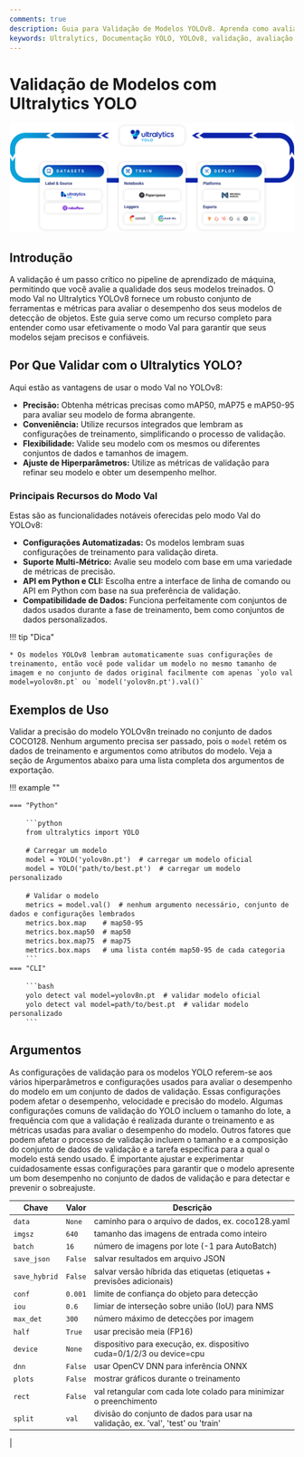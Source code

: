 ```yaml
---
comments: true
description: Guia para Validação de Modelos YOLOv8. Aprenda como avaliar o desempenho dos seus modelos YOLO utilizando configurações e métricas de validação com exemplos em Python e CLI.
keywords: Ultralytics, Documentação YOLO, YOLOv8, validação, avaliação de modelo, hiperparâmetros, precisão, métricas, Python, CLI
---
```


# Validação de Modelos com Ultralytics YOLO

<img width="1024" src="https://github.com/ultralytics/assets/raw/main/yolov8/banner-integrations.png" alt="Ecossistema e integrações do Ultralytics YOLO">

## Introdução

A validação é um passo crítico no pipeline de aprendizado de máquina, permitindo que você avalie a qualidade dos seus modelos treinados. O modo Val no Ultralytics YOLOv8 fornece um robusto conjunto de ferramentas e métricas para avaliar o desempenho dos seus modelos de detecção de objetos. Este guia serve como um recurso completo para entender como usar efetivamente o modo Val para garantir que seus modelos sejam precisos e confiáveis.

## Por Que Validar com o Ultralytics YOLO?

Aqui estão as vantagens de usar o modo Val no YOLOv8:

- **Precisão:** Obtenha métricas precisas como mAP50, mAP75 e mAP50-95 para avaliar seu modelo de forma abrangente.
- **Conveniência:** Utilize recursos integrados que lembram as configurações de treinamento, simplificando o processo de validação.
- **Flexibilidade:** Valide seu modelo com os mesmos ou diferentes conjuntos de dados e tamanhos de imagem.
- **Ajuste de Hiperparâmetros:** Utilize as métricas de validação para refinar seu modelo e obter um desempenho melhor.

### Principais Recursos do Modo Val

Estas são as funcionalidades notáveis oferecidas pelo modo Val do YOLOv8:

- **Configurações Automatizadas:** Os modelos lembram suas configurações de treinamento para validação direta.
- **Suporte Multi-Métrico:** Avalie seu modelo com base em uma variedade de métricas de precisão.
- **API em Python e CLI:** Escolha entre a interface de linha de comando ou API em Python com base na sua preferência de validação.
- **Compatibilidade de Dados:** Funciona perfeitamente com conjuntos de dados usados durante a fase de treinamento, bem como conjuntos de dados personalizados.

!!! tip "Dica"

    * Os modelos YOLOv8 lembram automaticamente suas configurações de treinamento, então você pode validar um modelo no mesmo tamanho de imagem e no conjunto de dados original facilmente com apenas `yolo val model=yolov8n.pt` ou `model('yolov8n.pt').val()`

## Exemplos de Uso

Validar a precisão do modelo YOLOv8n treinado no conjunto de dados COCO128. Nenhum argumento precisa ser passado, pois o `model` retém os dados de treinamento e argumentos como atributos do modelo. Veja a seção de Argumentos abaixo para uma lista completa dos argumentos de exportação.

!!! example ""

    === "Python"

        ```python
        from ultralytics import YOLO

        # Carregar um modelo
        model = YOLO('yolov8n.pt')  # carregar um modelo oficial
        model = YOLO('path/to/best.pt')  # carregar um modelo personalizado

        # Validar o modelo
        metrics = model.val()  # nenhum argumento necessário, conjunto de dados e configurações lembrados
        metrics.box.map    # map50-95
        metrics.box.map50  # map50
        metrics.box.map75  # map75
        metrics.box.maps   # uma lista contém map50-95 de cada categoria
        ```
    === "CLI"

        ```bash
        yolo detect val model=yolov8n.pt  # validar modelo oficial
        yolo detect val model=path/to/best.pt  # validar modelo personalizado
        ```

## Argumentos

As configurações de validação para os modelos YOLO referem-se aos vários hiperparâmetros e configurações usados para avaliar o desempenho do modelo em um conjunto de dados de validação. Essas configurações podem afetar o desempenho, velocidade e precisão do modelo. Algumas configurações comuns de validação do YOLO incluem o tamanho do lote, a frequência com que a validação é realizada durante o treinamento e as métricas usadas para avaliar o desempenho do modelo. Outros fatores que podem afetar o processo de validação incluem o tamanho e a composição do conjunto de dados de validação e a tarefa específica para a qual o modelo está sendo usado. É importante ajustar e experimentar cuidadosamente essas configurações para garantir que o modelo apresente um bom desempenho no conjunto de dados de validação e para detectar e prevenir o sobreajuste.

| Chave         | Valor   | Descrição                                                                         |
|---------------|---------|-----------------------------------------------------------------------------------|
| `data`        | `None`  | caminho para o arquivo de dados, ex. coco128.yaml                                 |
| `imgsz`       | `640`   | tamanho das imagens de entrada como inteiro                                       |
| `batch`       | `16`    | número de imagens por lote (-1 para AutoBatch)                                    |
| `save_json`   | `False` | salvar resultados em arquivo JSON                                                 |
| `save_hybrid` | `False` | salvar versão híbrida das etiquetas (etiquetas + previsões adicionais)            |
| `conf`        | `0.001` | limite de confiança do objeto para detecção                                       |
| `iou`         | `0.6`   | limiar de interseção sobre união (IoU) para NMS                                   |
| `max_det`     | `300`   | número máximo de detecções por imagem                                             |
| `half`        | `True`  | usar precisão meia (FP16)                                                         |
| `device`      | `None`  | dispositivo para execução, ex. dispositivo cuda=0/1/2/3 ou device=cpu             |
| `dnn`         | `False` | usar OpenCV DNN para inferência ONNX                                              |
| `plots`       | `False` | mostrar gráficos durante o treinamento                                            |
| `rect`        | `False` | val retangular com cada lote colado para minimizar o preenchimento                |
| `split`       | `val`   | divisão do conjunto de dados para usar na validação, ex. 'val', 'test' ou 'train' |
|
